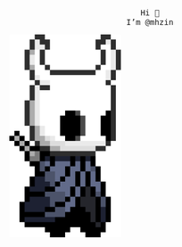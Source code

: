 <p align='center'>
  <br>
  <samp>
    Hi 🤙
    <br>I’m @mhzin<br>
  </samp>
</p>

<img align='center' src="https://raw.githubusercontent.com/TanZng/TanZng/master/assets/hollor_knight2.gif" width="200"/>
